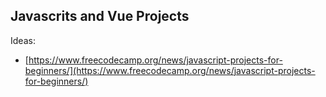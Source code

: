 ## Javascrits and Vue Projects


Ideas: 
- [https://www.freecodecamp.org/news/javascript-projects-for-beginners/](https://www.freecodecamp.org/news/javascript-projects-for-beginners/)
